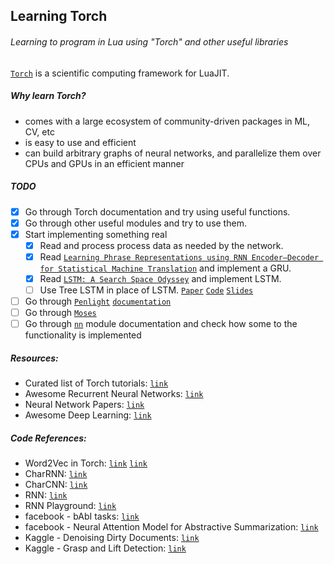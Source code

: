 ## Learning Torch
###### Learning to program in Lua using "Torch" and other useful libraries

[`Torch`](http://torch.ch/) is a scientific computing framework for LuaJIT.

##### Why learn Torch?
- comes with a large ecosystem of community-driven packages in ML, CV, etc
- is easy to use and efficient
- can build arbitrary graphs of neural networks, and parallelize them over CPUs and GPUs in an efficient manner

##### TODO
- [x] Go through Torch documentation and try using useful functions.
- [x] Go through other useful modules and try to use them.
- [x] Start implementing something real
  - [x] Read and process process data as needed by the network.
  - [x] Read [`Learning Phrase Representations using RNN Encoder–Decoder
  for Statistical Machine Translation`](http://arxiv.org/pdf/1406.1078.pdf) and
  implement a GRU.
  - [x] Read [`LSTM: A Search Space Odyssey`](http://arxiv.org/pdf/1503.04069v1.pdf)
  and implement LSTM.
  - [ ] Use Tree LSTM in place of LSTM. [`Paper`](http://www.aclweb.org/anthology/P/P15/P15-1150.pdf) [`Code`](https://github.com/stanfordnlp/treelstm) [`Slides`](http://kaishengtai.github.io/static/slides/treelstm-acl2015.pdf)
- [ ] Go through
[`Penlight`](https://github.com/stevedonovan/Penlight) [`documentation`](http://stevedonovan.github.io/Penlight/api/manual/01-introduction.md.html)
- [ ] Go through
[`Moses`](https://github.com/Yonaba/Moses/blob/master/doc/tutorial.md)
- [ ] Go through [`nn`](https://github.com/torch/nn) module documentation and check
how some to the functionality is implemented

##### Resources:
- Curated list of Torch tutorials: [`link`](https://github.com/carpedm20/awesome-torch#tutorials)
- Awesome Recurrent Neural Networks: [`link`](https://github.com/kjw0612/awesome-rnn)
- Neural Network Papers: [`link`](https://github.com/robertsdionne/neural-network-papers)
- Awesome Deep Learning: [`link`](https://github.com/ChristosChristofidis/awesome-deep-learning)

##### Code References:
- Word2Vec in Torch: [`link`](https://github.com/yoonkim/word2vec_torch) [`link`](https://github.com/rotmanmi/word2vec.torch)
- CharRNN: [`link`](https://github.com/karpathy/char-rnn)
- CharCNN: [`link`](https://github.com/zhangxiangxiao/Crepe)
- RNN: [`link`](https://github.com/Element-Research/rnn)
- RNN Playground: [`link`](https://github.com/jachiam/rnn-playground)
- facebook - bAbI tasks: [`link`](https://github.com/facebook/bAbI-tasks)
- facebook - Neural Attention Model for Abstractive Summarization: [`link`](https://github.com/facebook/NAMAS)
- Kaggle - Denoising Dirty Documents: [`link`](https://github.com/toshi-k/Kaggle-Denoising-Dirty-Documents)
- Kaggle - Grasp and Lift Detection: [`link`](https://github.com/apaszke/kaggle-grasp-and-lift)
